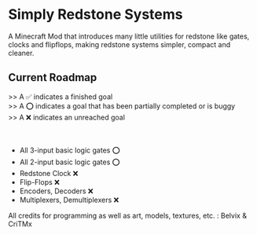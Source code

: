 # Simply Redstone Systems
A Minecraft Mod that introduces many little utilities for redstone like gates, clocks and flipflops, making redstone systems simpler, compact and cleaner. <br>

<h2>Current Roadmap</h2>
>> A ✅ indicates a finished goal <br>
>> A ⭕ indicates a goal that has been partially completed or is buggy <br>
>> A ❌ indicates an unreached goal
<br><br><br>

<ul>
<li> All 3-input basic logic gates ⭕</li>
<li> All 2-input basic logic gates ⭕</li>
<li> Redstone Clock ❌ </li>
<li> Flip-Flops ❌</li>
<li> Encoders, Decoders ❌ </li>
<li> Multiplexers, Demultiplexers ❌</li>
</ul>

All credits for programming as well as art, models, textures, etc. : Belvix & CriTMx <br>
